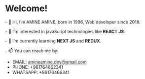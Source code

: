 <h1>Welcome!</h1>
<p>- 👋 Hi, I’m AMINE AMINE, born in 1996, Web developer since 2018.</p>
<p>- 👀 I’m interested in javaScript technologies like <b>REACT JS</b>.</p>
<p>- 🌱 I’m currently learning <b>NEXT JS</b> and <b>REDUX</b>.</p>
<p>- 📫 You can reach me by: 
<ul>
  <li>EMAIL: <a href="mailto:amineamine.dev@gmail.com">amineamine.dev@gmail.com</a></li>
<li>PHONE: +961764662341</li>
<li>WHATSAPP: +96176466341</li>
</ul>
</p>
<!---
aminects/aminects is a ✨ special ✨ repository because its `README.md` (this file) appears on your GitHub profile.
You can click the Preview link to take a look at your changes.
--->
